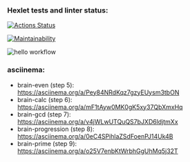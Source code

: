 ### Hexlet tests and linter status:

[![Actions Status](https://github.com/Alex-AXO/python-project-lvl1/workflows/hexlet-check/badge.svg)](https://github.com/Alex-AXO/python-project-lvl1/actions)

[![Maintainability](https://api.codeclimate.com/v1/badges/a99a88d28ad37a79dbf6/maintainability)](https://codeclimate.com/github/codeclimate/codeclimate/maintainability)

![hello workflow](https://github.com/Alex-AXO/python-project-lvl1/actions/workflows/make-lint.yml/badge.svg)

### asciinema:
* brain-even (step 5): <https://asciinema.org/a/Pey84NRdKqz7gzyEUysm3tbON>
* brain-calc (step 6): <https://asciinema.org/a/mF1tAyw0MK0gK5xy37QbXmxHq>
* brain-gcd (step 7): <https://asciinema.org/a/v4jWLwUTQuQS7bJXD6ldjtmXx>
* brain-progression (step 8): <https://asciinema.org/a/0eC4SPihlaZSdFoenPJ14Uk4B>
* brain-prime (step 9): <https://asciinema.org/a/o25V7enbKtWrbhGgUhMq5j32T>
